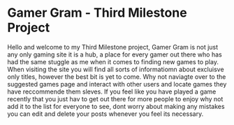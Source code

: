 # Gamer Gram - Third Milestone Project

Hello and welcome to my Third Milestone project, Gamer Gram is not just any only gaming site it is a hub, a place for every gamer out there who has had the same stuggle as me when it comes
to finding new games to play. When visiting the site you will find all sorts of informatiomn about excluisve only titles, however the best bit is yet to come. Why not naviagte over to the
suggested games page and interact with other users and locate games they have reccommende them sleves. If you feel like you have played a game recently that you just hav to get out there
for more people to enjoy why not add it to the list for everyone to see, dont worry about making any mistakes you can edit and delete your posts whenever you feel its necessary. 
